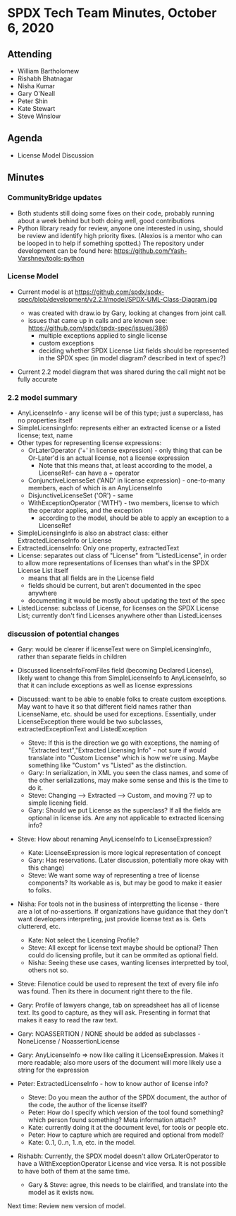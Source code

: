 # SPDX Tech Team Minutes, October 6, 2020

## Attending
* William Bartholomew
* Rishabh Bhatnagar
* Nisha Kumar
* Gary O'Neall
* Peter Shin
* Kate Stewart
* Steve Winslow

## Agenda
* License Model Discussion

## Minutes

### CommunityBridge updates

* Both students still doing some fixes on their code, probably running about a week behind but both doing well, good contributions
* Python library ready for review, anyone one interested in using, should be review and identify high priority fixes. (Alexios is a mentor who can be looped in to help if something spotted.)   The repository under development can be found here: https://github.com/Yash-Varshney/tools-python

### License Model

* Current model is at https://github.com/spdx/spdx-spec/blob/development/v2.2.1/model/SPDX-UML-Class-Diagram.jpg
  * was created with draw.io by Gary, looking at changes from joint call.
  * issues that came up in calls and are known see: https://github.com/spdx/spdx-spec/issues/386)
    * multiple exceptions applied to single license
    * custom exceptions
    * deciding whether SPDX License List fields should be represented in the SPDX spec (in model diagram? described in text of spec?)

* Current 2.2 model diagram that was shared during the call might not be fully accurate

### 2.2 model summary
  * AnyLicenseInfo - any license will be of this type; just a superclass, has no properties itself
  * SimpleLicensingInfo: represents either an extracted license or a listed license; text, name
  * Other types for representing license expressions:
    * OrLaterOperator ('+' in license expression) - only thing that can be Or-Later'd is an actual license, not a license expression
      * Note that this means that, at least according to the model, a LicenseRef- can have a + operator
    * ConjunctiveLicenseSet ('AND' in license expression) - one-to-many members, each of which is an AnyLicenseInfo
    * DisjunctiveLicenseSet ('OR') - same
    * WithExceptionOperator ('WITH') - two members, license to which the operator applies, and the exception
      * according to the model, should be able to apply an exception to a LicenseRef
* SimpleLicensingInfo is also an abstract class: either ExtractedLicenseInfo or License
* ExtractedLicenseInfo: Only one property, extractedText
* License: separates out class of "License" from "ListedLicense", in order to allow more representations of licenses than what's in the SPDX License List itself
  * means that all fields are in the License field
  * fields should be current, but aren't documented in the spec anywhere
  * documenting it would be mostly about updating the text of the spec
* ListedLicense: subclass of License, for licenses on the SPDX License List; currently don't find Licenses anywhere other than ListedLicenses

### discussion of potential changes

* Gary: would be clearer if licenseText were on SimpleLicensingInfo, rather than separate fields in children

* Discussed licenseInfoFromFiles field (becoming Declared License), likely want to change this from SimpleLicenseInfo to AnyLicenseInfo, so that it can include exceptions as well as license expressions

* Discussed: want to be able to enable folks to create custom exceptions. May want to have it so that different field names rather than LicenseName, etc. should be used for exceptions. Essentially, under LicenseException there would be two subclasses, extractedExceptionText and ListedException
  * Steve: If this is the direction we go with exceptions, the naming of "Extracted text","Extracted Licensing Info" - not sure if would translate into "Custom License" which is how we're using.   Maybe something like "Custom" vs "Listed" as the distinction.     
  * Gary: In serialization, in XML you seen the class names, and some of the other serializations, may make some sense and this is the time to do it. 
  * Steve: Changing --> Extracted --> Custom,   and moving ?? up to simple licening field.
  * Gary: Should we put License as the superclass?   If all the fields are optional in license ids.   Are any not applicable to extracted licensing info? 

* Steve: How about renaming AnyLicenseInfo to LicenseExpression?
  * Kate: LicenseExpression is more logical representation of concept
  * Gary: Has reservations. (Later discussion, potentially more okay with this change)
  * Steve: We want some way of representing a tree of license components?  Its workable as is, but may be good to make it easier to folks.


* Nisha: For tools not in the business of interpretting the license - there are a lot of no-assertions.   If organizations have guidance that they don't want developers interpreting,  just provide license text as is.    Gets cluttererd, etc.
  * Kate: Not select the Licensing Profile? 
  * Steve:  All except for license text maybe should be optional?   Then could do licensing profile, but it can be ommited as optional field. 
  * Nisha:  Seeing these use cases,  wanting licenses interpretted by tool,  others not so. 

* Steve:  Filenotice could be used to represent the text of every file info was found.    Then its there in document right there to the file. 
* Gary:  Profile of lawyers change,   tab on spreadsheet has all of license text.   Its good to capture, as they will ask.   Presenting in format that makes it easy to read the raw text. 

* Gary: NOASSERTION / NONE should be added as subclasses - NoneLicense / NoassertionLicense

* Gary: AnyLicenseInfo => now like calling it LicenseExpression. Makes it more readable; also more users of the document will more likely use a string for the expression

* Peter: ExtractedLicenseInfo - how to know author of license info?
  * Steve:  Do you mean the author of the SPDX document,  the author of the code, the author of the license itself?
  * Peter:  How do I specify which version of the tool found something?   which person found something?   Meta information attach?
  * Kate: currently doing it at the document level, for tools or people etc.
  * Peter: How to capture which are required and optional from model?   
  * Kate:  0..1, 0..n, 1..n, etc. in the model. 

* Rishabh:  Currently, the SPDX model doesn't allow OrLaterOperator to have a WithExceptionOperator License and vice versa. It is not possible to have both of them at the same time.
  * Gary & Steve:  agree, this needs to be clairified, and translate into the model as it exists now.  

Next time:  Review new version of model.    